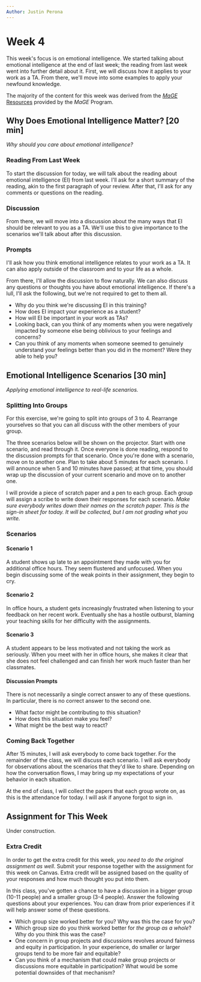 ```yaml
---
Author: Justin Perona
---
```


# Week 4

This week's focus is on emotional intelligence.
We started talking about emotional intelligence at the end of last week; the reading from last week went into further detail about it.
First, we will discuss how it applies to your work as a TA.
From there, we'll move into some examples to apply your newfound knowledge.

The majority of the content for this week was derived from the [*MaGE* Resources](https://sites.google.com/mtholyoke.edu/mage-training-curriculum/home) provided by the *MaGE* Program.

## Why Does Emotional Intelligence Matter? [20 min]

*Why should you care about emotional intelligence?*

### Reading From Last Week

To start the discussion for today, we will talk about the reading about emotional intelligence (EI) from last week.
I'll ask for a short summary of the reading, akin to the first paragraph of your review.
After that, I'll ask for any comments or questions on the reading.

### Discussion

From there, we will move into a discussion about the many ways that EI should be relevant to you as a TA.
We'll use this to give importance to the scenarios we'll talk about after this discussion.

### Prompts

I'll ask how you think emotional intelligence relates to your work as a TA.
It can also apply outside of the classroom and to your life as a whole.

From there, I'll allow the discussion to flow naturally.
We can also discuss any questions or thoughts you have about emotional intelligence.
If there's a lull, I'll ask the following, but we're not required to get to them all.

* Why do you think we're discussing EI in this training?
* How does EI impact your experience as a student?
* How will EI be important in your work as TAs?
* Looking back, can you think of any moments when you were negatively impacted by someone else being oblivious to your feelings and concerns?
* Can you think of any moments when someone seemed to genuinely understand your feelings better than you did in the moment? Were they able to help you?

## Emotional Intelligence Scenarios [30 min]

*Applying emotional intelligence to real-life scenarios.*

### Splitting Into Groups

For this exercise, we're going to split into groups of 3 to 4.
Rearrange yourselves so that you can all discuss with the other members of your group.

The three scenarios below will be shown on the projector.
Start with one scenario, and read through it.
Once everyone is done reading, respond to the discussion prompts for that scenario.
Once you're done with a scenario, move on to another one.
Plan to take about 5 minutes for each scenario.
I will announce when 5 and 10 minutes have passed; at that time, you should wrap up the discussion of your current scenario and move on to another one.

I will provide a piece of scratch paper and a pen to each group.
Each group will assign a scribe to write down their responses for each scenario.
*Make sure everybody writes down their names on the scratch paper.
This is the sign-in sheet for today.
It will be collected, but I am not grading what you write.*

### Scenarios

#### Scenario 1

A student shows up late to an appointment they made with you for additional office hours.
They seem flustered and unfocused.
When you begin discussing some of the weak points in their assignment, they begin to cry.

#### Scenario 2

In office hours, a student gets increasingly frustrated when listening to your feedback on her recent work.
Eventually she has a hostile outburst, blaming your teaching skills for her difficulty with the assignments.

#### Scenario 3

A student appears to be less motivated and not taking the work as seriously.
When you meet with her in office hours, she makes it clear that she does not feel challenged and can finish her work much faster than her classmates.

#### Discussion Prompts

There is not necessarily a single correct answer to any of these questions.
In particular, there is no correct answer to the second one.

* What factor might be contributing to this situation?
* How does this situation make you feel?
* What might be the best way to react?

### Coming Back Together

After 15 minutes, I will ask everybody to come back together.
For the remainder of the class, we will discuss each scenario.
I will ask everybody for observations about the scenarios that they'd like to share.
Depending on how the conversation flows, I may bring up my expectations of your behavior in each situation.

At the end of class, I will collect the papers that each group wrote on, as this is the attendance for today.
I will ask if anyone forgot to sign in.

## Assignment for This Week

Under construction.

### Extra Credit

In order to get the extra credit for this week, *you need to do the original assignment as well*.
Submit your response together with the assignment for this week on Canvas.
Extra credit will be assigned based on the quality of your responses and how much thought you put into them.

In this class, you've gotten a chance to have a discussion in a bigger group (10-11 people) and a smaller group (3-4 people).
Answer the following questions about your experiences.
You can draw from prior experiences if it will help answer some of these questions.

* Which group size worked better for you? Why was this the case for you?
* Which group size do you think worked better for *the group as a whole*? Why do you think this was the case?
* One concern in group projects and discussions revolves around fairness and equity in participation. In your experience, do smaller or larger groups tend to be more fair and equitable?
* Can you think of a mechanism that could make group projects or discussions more equitable in participation? What would be some potential downsides of that mechanism?
